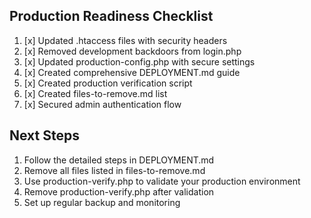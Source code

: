 ## Production Readiness Checklist

1. [x] Updated .htaccess files with security headers
2. [x] Removed development backdoors from login.php
3. [x] Updated production-config.php with secure settings
4. [x] Created comprehensive DEPLOYMENT.md guide
5. [x] Created production verification script
6. [x] Created files-to-remove.md list
7. [x] Secured admin authentication flow

## Next Steps

1. Follow the detailed steps in DEPLOYMENT.md
2. Remove all files listed in files-to-remove.md
3. Use production-verify.php to validate your production environment
4. Remove production-verify.php after validation
5. Set up regular backup and monitoring
